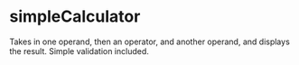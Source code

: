 # simpleCalculator
Takes in one operand, then an operator, and another operand, and displays the result. Simple validation included.
